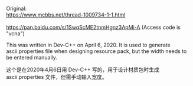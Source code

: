 Original: <br/>https://www.mcbbs.net/thread-1009734-1-1.html</br><br/>https://pan.baidu.com/s/1SwqScME2tnmHgnz3ApMi-A (Access code is "vcna")</br>

This was written in Dev-C++ on April 6, 2020. It is used to generate ascii.properties file when designing resource pack, but the width needs to be entered manually.

这个是在2020年4月6日用 Dev-C++ 写的，用于设计材质包时生成 ascii.properties 文件，但需手动输入宽度。
